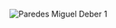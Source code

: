 ![Paredes Miguel Deber 1](https://github.com/Miguel-Paredes/Deber-1---AppInventor/assets/117743367/0b1ae93f-fdf2-48df-b450-75f5522c117a)
